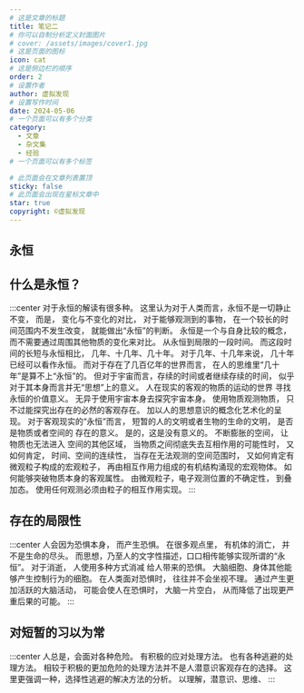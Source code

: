 ```yaml
---
# 这是文章的标题
title: 笔记二
# 你可以自制分析定义封面图片
# cover: /assets/images/cover1.jpg
# 这是页面的图标
icon: cat
# 这是侧边栏的顺序
order: 2
# 设置作者
author: 虚拟发现
# 设置写作时间
date: 2024-05-06
# 一个页面可以有多个分类
category:
  - 文章
  - 杂文集
  - 经验
# 一个页面可以有多个标签

# 此页面会在文章列表置顶
sticky: false
# 此页面会出现在星标文章中
star: true
copyright: ©虚拟发现
---
```


<!-- more -->

## 永恒
## 什么是永恒？
:::center
对于永恒的解读有很多种。
这里认为对于人类而言，永恒不是一切静止不变，
而是，
变化与不变化的对比，
对于能够观测到的事物，
在一个较长的时间范围内不发生改变，
就能做出“永恒”的判断。
永恒是一个与自身比较的概念，而不需要通过周围其他物质的变化来对比。
从永恒到局限的一段时间。
而这段时间的长短与永恒相比，
几年、十几年、几十年。
对于几年、十几年来说，
几十年已经可以看作永恒。
而对于存在了几百亿年的世界而言，
在人的思维里“几十年”是算不上“永恒”的。
但对于宇宙而言，存续的时间或者继续存续的时间，
似乎对于其本身而言并无“思想”上的意义。
人在现实的客观的物质的运动的世界
寻找永恒的价值意义。
无异于使用宇宙本身去探究宇宙本身。
使用物质观测物质，
只不过能探究出存在的必然的客观存在。
加以人的思想意识的概念化艺术化的呈现。
对于客观现实的“永恒”而言，
短暂的人的文明或者生物的生命的文明，
是否是物质或者空间的
存在的意义。
是的，这是没有意义的。
不断膨胀的空间，
让物质也无法进入
空间的其他区域，
当物质之间彻底失去互相作用的可能性时，
又如何肯定，
时间、空间的连续性，
当存在无法观测的空间范围时，
又如何肯定有微观粒子构成的宏观粒子，
再由相互作用力组成的有机结构涌现的宏观物体。
如何能够突破物质本身的客观属性。
由微观粒子，电子观测位置的不确定性，
到叠加态。
使用任何观测必须由粒子的相互作用实现。
:::
## 存在的局限性
:::center
人会因为恐惧本身，
而产生恐惧。
在很多观点里，
有机体的消亡，
并不是生命的尽头。
而思想，乃至人的文字性描述，口口相传能够实现所谓的“永恒”。
对于消逝，
人使用多种方式消减
给人带来的恐惧。
大脑细胞、身体其他能够产生控制行为的细胞。
在人类面对恐惧时，
往往并不会坐视不理。
通过产生更加活跃的大脑活动，
可能会使人在恐惧时，
大脑一片空白，
从而降低了出现更严重后果的可能。
:::
## 对短暂的习以为常
:::center
人总是，会面对各种危险。
有积极的应对处理方法。
也有各种逃避的处理方法。
相较于积极的更加危险的处理方法并不是人潜意识客观存在的选择。
这里更强调一种，选择性逃避的解决方法的分析。
以理解，潜意识、思维、
:::